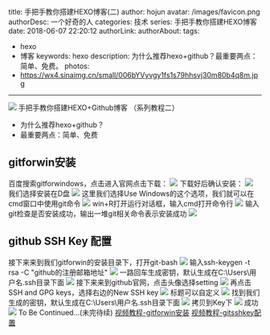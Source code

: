 title: 手把手教你搭建HEXO博客(二)
author: hojun
avatar: /images/favicon.png
authorDesc: 一个好奇的人
categories: 技术
series: 手把手教你搭建HEXO博客
date: 2018-06-07 22:20:12
authorLink:
authorAbout:
tags:
 - hexo
 - 博客
keywords: hexo
description: 为什么推荐hexo+github？最重要两点：简单、免费。
photos:
 - https://wx4.sinaimg.cn/small/006bYVyvgy1fs1s79hhsvj30m80b4q8m.jpg
---
![](https://wx4.sinaimg.cn/large/006bYVyvgy1fs1s79hhsvj30m80b4q8m.jpg)
手把手教你搭建HEXO+Github博客 （系列教程二）

 - 为什么推荐hexo+github？ 
 - 最重要两点：简单、免费

## **gitforwin安装**
百度搜索gitforwindows，点击进入官网点击下载：
![](https://wx4.sinaimg.cn/large/006bYVyvgy1fs2z2yf63sj30t60gjwj2.jpg)
下载好后确认安装：
![](https://wx2.sinaimg.cn/large/006bYVyvgy1fs2z2xleamj30t60gjqle.jpg)
我们选择安装在D盘
![](https://wx2.sinaimg.cn/large/006bYVyvgy1fs2z2wt125j30t60gjwvf.jpg)
这里我们选择Use Windows的这个选项，我们就可以在cmd窗口中使用git命令
![](https://wx4.sinaimg.cn/large/006bYVyvgy1fs2z2v7rypj30t60gj1cy.jpg)
win+R打开运行对话框，输入cmd打开命令行
![](https://wx3.sinaimg.cn/large/006bYVyvgy1fs2z2t0cerj30ch06gab6.jpg)
输入git检查是否安装成功，输出一堆git相关命令表示安装成功
![](https://wx1.sinaimg.cn/large/006bYVyvgy1fs2z2tw47wj30t20f6akb.jpg)
## **github SSH Key 配置** 
接下来来到我们gitforwin的安装目录下，打开git-bash
![](https://wx3.sinaimg.cn/large/006bYVyvgy1fs2z2sgjjbj30p30hptho.jpg)
输入ssh-keygen -t rsa -C "github的注册邮箱地址"
![](https://wx2.sinaimg.cn/large/006bYVyvgy1fs2z2qcr6nj30ie0ah0te.jpg)
一路回车生成密钥，默认生成在C:\Users\用户名\.ssh目录下面
![](https://wx2.sinaimg.cn/large/006bYVyvgy1fs2z2r2jtej30ic0agdkr.jpg)
接下来来到github官网，点击头像选择setting
![](https://wx1.sinaimg.cn/large/006bYVyvgy1fs2z2p4p3oj30t60gj0yk.jpg)
再点击SSH and GPG keys，选择右边的New SSH key
![](https://wx1.sinaimg.cn/large/006bYVyvgy1fs2z2o54r2j30vi0fcdje.jpg)
标题可以自定义
![](https://wx3.sinaimg.cn/large/006bYVyvgy1fs2z2nh1l0j30t60gjjug.jpg)
找到我们生成的密钥，默认生成在C:\Users\用户名\.ssh目录下面
![](https://wx3.sinaimg.cn/large/006bYVyvgy1fs2z2mvvwqj30t60gj78q.jpg)
拷贝到Key下
![](https://wx1.sinaimg.cn/large/006bYVyvgy1fs2z2lyxqvj30t60gjgod.jpg)
成功
![](https://wx1.sinaimg.cn/large/006bYVyvgy1fs2z8m6frzj30vq0e678t.jpg)
To Be Continued...(未完待续)
[视频教程-gitforwin安装](http://baijiahao.baidu.com/builder/preview/s?id=1602590264037271838)
[视频教程-gitsshkey配置](http://baijiahao.baidu.com/builder/preview/s?id=1602590443087061279)